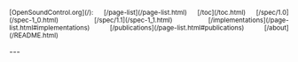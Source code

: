 <p align="justify">
<small>
[OpenSoundControl.org](/):  &nbsp;
[/page-list](/page-list.html) &nbsp;
[/toc](/toc.html) &nbsp;
[/spec/1.0](/spec-1_0.html) &nbsp;
[/spec/1.1](/spec-1_1.html) &nbsp;
[/implementations](/page-list.html#implementations) &nbsp;
[/publications](/page-list.html#publications) &nbsp;
[/about](/README.html)
</small>
</p>
---
